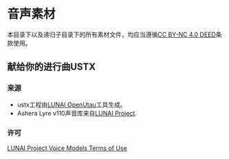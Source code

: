 # 音声素材

本目录下以及递归子目录下的所有素材文件，均应当遵循[CC BY-NC 4.0 DEED](https://creativecommons.org/licenses/by-nc/4.0/deed.en)条款使用。

## 献给你的进行曲USTX

### 来源
- ustx工程由[LUNAI OpenUtau](https://lunaiproject.github.io/)工具生成。
- Ashera Lyre v110声音库来自[LUNAI Project](https://lunaiproject.github.io/singers/ashera_lyre/).

### 许可
[LUNAI Project Voice Models Terms of Use](https://lunaiproject.github.io/termsofuse/)